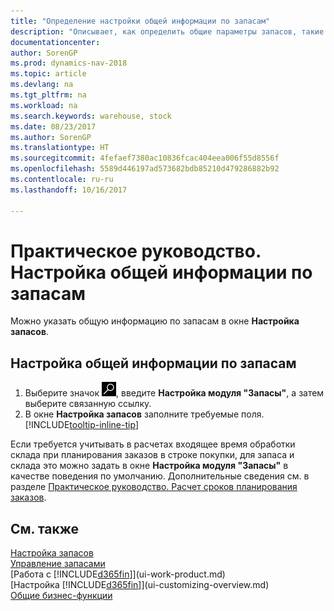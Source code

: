 ```yaml
---
title: "Определение настройки общей информации по запасам"
description: "Описывает, как определить общие параметры запасов, такие как серии номеров и склады, чтобы вы могли, например, управлять своими складами или запасами."
documentationcenter: 
author: SorenGP
ms.prod: dynamics-nav-2018
ms.topic: article
ms.devlang: na
ms.tgt_pltfrm: na
ms.workload: na
ms.search.keywords: warehouse, stock
ms.date: 08/23/2017
ms.author: SorenGP
ms.translationtype: HT
ms.sourcegitcommit: 4fefaef7380ac10836fcac404eea006f55d8556f
ms.openlocfilehash: 5589d446197ad573682bdb85210d479286882b92
ms.contentlocale: ru-ru
ms.lasthandoff: 10/16/2017

---
```

# <a name="how-to-set-up-general-inventory-information"></a>Практическое руководство. Настройка общей информации по запасам
Можно указать общую информацию по запасам в окне **Настройка запасов**.

## <a name="to-set-up-general-inventory-information"></a>Настройка общей информации по запасам
1. Выберите значок ![Поиск страницы или отчета](media/ui-search/search_small.png "Значок поиска страницы или отчета"), введите **Настройка модуля "Запасы"**, а затем выберите связанную ссылку.
2. В окне **Настройка запасов** заполните требуемые поля. [!INCLUDE[tooltip-inline-tip](includes/tooltip-inline-tip_md.md)]

Если требуется учитывать в расчетах входящее время обработки склада при планирования заказов в строке покупки, для запаса и склада это можно задать в окне **Настройка модуля "Запасы"** в качестве поведения по умолчанию. Дополнительные сведения см. в разделе [Практическое руководство. Расчет сроков планирования заказов](sales-how-to-calculate-order-promising-dates.md).  

## <a name="see-also"></a>См. также
[Настройка запасов](inventory-setup-inventory.md)  
[Управление запасами](inventory-manage-inventory.md)  
[Работа с [!INCLUDE[d365fin](includes/d365fin_md.md)]](ui-work-product.md)  
[Настройка [!INCLUDE[d365fin](includes/d365fin_md.md)]](ui-customizing-overview.md)  
[Общие бизнес-функции](ui-across-business-areas.md)

